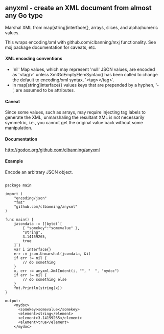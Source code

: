 <html>
<h2>anyxml - create an XML document from almost any Go type</h2>
Marshal XML from map[string]interface{}, arrays, slices, and alpha/numeric values.  

This wraps encoding/xml with github.com/clbanning/mxj functionality.
See mxj package documentation for caveats, etc.

<h4>XML encoding conventions</h4>

   - 'nil' Map values, which may represent 'null' JSON values, are encoded as '\<tag/\>' unless
     XmlGoEmptyElemSyntax() has been called to change the default to encoding/xml syntax, '\<tag\>\</tag\>'.
   - In map[string]interface{} values keys that are prepended by a hyphen, '-', are assumed to be
     attributes.

<h4>Caveat</h4>

Since some values, such as arrays, may require injecting tag labels to generate the XML, unmarshaling
the resultant XML is not necessarily symmetric, i.e., you cannot get the original value back without some manipulation.

<h4>Documentation</h4>

http://godoc.org/github.com/clbanning/anyxml

<h4>Example</h4>

Encode an arbitrary JSON object.<br>
<pre><code>
package main

import (
	"encoding/json"
	"fmt"
	"github.com/clbanning/anyxml"
)

func main() {
	jasondata := []byte(`[
		{ "somekey":"somevalue" },
		"string",
		3.14159265,
		true
	]`)
	var i interface{}
	err := json.Unmarshal(jsondata, &i)
	if err != nil {
		// do something
	}
	x, err := anyxml.XmlIndent(i, "", "  ", "mydoc")
	if err != nil {
		// do something else
	}
	fmt.Println(string(x))
}

output:
	&lt;mydoc&gt;
	  &lt;somekey&gt;somevalue&lt;/somekey&gt;
	  &lt;element&gt;string&lt;/element&gt;
	  &lt;element&gt;3.14159265&lt;/element&gt;
	  &lt;element&gt;true&lt;/element&gt;
	&lt;/mydoc&gt;
</code></pre>

